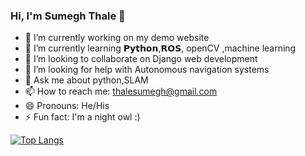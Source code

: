### Hi, I'm Sumegh Thale 👋


- 🔭 I’m currently working on my demo website
- 🌱 I’m currently learning 𝗣𝘆𝘁𝗵𝗼𝗻,𝗥𝗢𝗦, openCV ,machine learning
- 👯 I’m looking to collaborate on Django web development
- 🤔 I’m looking for help with Autonomous navigation systems
- 💬 Ask me about python,SLAM
- 📫 How to reach me: thalesumegh@gmail.com
- 😄 Pronouns: He/His
- ⚡ Fun fact: I'm a night owl :)

[![Top Langs](https://github-readme-stats.vercel.app/api/top-langs/?username=sumegh26&layout=compact)](https://github.com/sumegh26/github-readme-stats)
